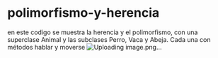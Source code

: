 # polimorfismo-y-herencia
en este codigo se muestra la herencia y el polimorfismo, con una superclase Animal y las subclases Perro, Vaca y Abeja. Cada una con métodos hablar y moverse
![Uploading image.png…]()
